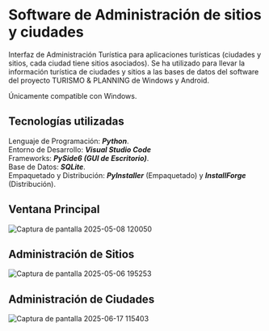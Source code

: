 # Software de Administración de sitios y ciudades
Interfaz de Administración Turística para aplicaciones turísticas (ciudades y sitios, cada ciudad tiene sitios asociados). Se ha utilizado para llevar la información turística de ciudades y sitios a las bases de datos del software del proyecto TURISMO & PLANNING de Windows y Android.

Únicamente compatible con Windows.

## Tecnologías utilizadas

Lenguaje de Programación: **_Python_**.  
Entorno de Desarrollo: **_Visual Studio Code_**  
Frameworks: **_PySide6 (GUI de Escritorio)_**.  
Base de Datos: **_SQLite_**.  
Empaquetado y Distribución: **_PyInstaller_** (Empaquetado) y **_InstallForge_** (Distribución).

Ventana Principal
-
![Captura de pantalla 2025-05-08 120050](https://github.com/user-attachments/assets/b070265d-0962-4c84-9b41-afcc150df737)

Administración de Sitios
-
![Captura de pantalla 2025-05-06 195253](https://github.com/user-attachments/assets/3d8fd0fc-52a3-4267-b59e-55e93719cb0f)

Administración de Ciudades
-
![Captura de pantalla 2025-06-17 115403](https://github.com/user-attachments/assets/25a7937f-9cdf-4481-b8fd-faa9f0184a17)
